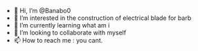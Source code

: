 - 👋 Hi, I’m @Banabo0
- 👀 I’m interested in the construction of electrical blade for barb
- 🌱 I’m currently learning what am i
- 💞️ I’m looking to collaborate with myself
- 📫 How to reach me : you cant.

<!---
Banabo0/Banabo0 is a ✨ special ✨ repository because its `README.md` (this file) appears on your GitHub profile.
You can click the Preview link to take a look at your changes.
--->
